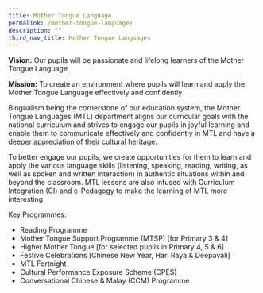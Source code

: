 ```yaml
---
title: Mother Tongue Language
permalink: /mother-tongue-language/
description: ""
third_nav_title: Mother Tongue Languages
---
```


**Vision:** Our pupils will be passionate and lifelong learners of the Mother Tongue Language

**Mission:** To create an environment where pupils will learn and apply the Mother Tongue Language effectively and confidently

Bingualism being the cornerstone of our education system, the Mother Tongue Languages (MTL) department aligns our curricular goals with the national curriculum and strives to engage our pupils in joyful learning and enable them to communicate effectively and confidently in MTL and have a deeper appreciation of their cultural heritage. 

To better engage our pupils, we create opportunities for them to learn and apply the various language skills (listening, speaking, reading, writing, as well as spoken and written interaction) in authentic situations within and beyond the classroom. MTL lessons are also infused with Curriculum Integration (CI) and e-Pedagogy to make the learning of MTL more interesting. 

Key Programmes:
* Reading Programme
* Mother Tongue Support Programme (MTSP) [for Primary 3 & 4]
* Higher Mother Tongue [for selected pupils in Primary 4, 5 & 6]
* Festive Celebrations [Chinese New Year, Hari Raya & Deepavali]
* MTL Fortnight
* Cultural Performance Exposure Scheme (CPES)
* Conversational Chinese & Malay (CCM) Programme

